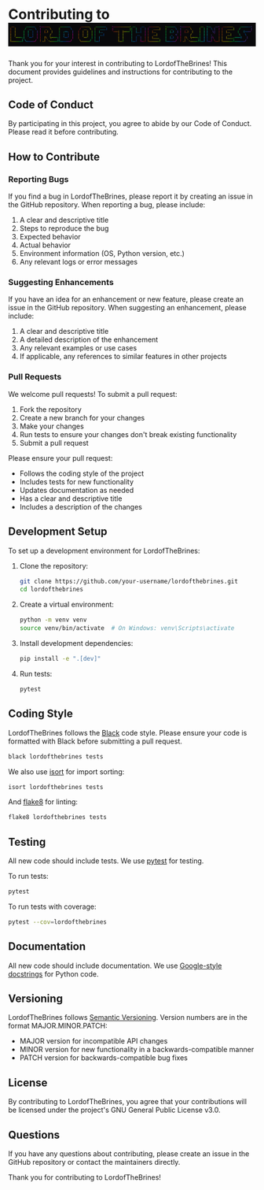 # Contributing to ![LordofTheBrines](LordoftheBrines.png)

Thank you for your interest in contributing to LordofTheBrines! This document provides guidelines and instructions for contributing to the project.

## Code of Conduct

By participating in this project, you agree to abide by our Code of Conduct. Please read it before contributing.

## How to Contribute

### Reporting Bugs

If you find a bug in LordofTheBrines, please report it by creating an issue in the GitHub repository. When reporting a bug, please include:

1. A clear and descriptive title
2. Steps to reproduce the bug
3. Expected behavior
4. Actual behavior
5. Environment information (OS, Python version, etc.)
6. Any relevant logs or error messages

### Suggesting Enhancements

If you have an idea for an enhancement or new feature, please create an issue in the GitHub repository. When suggesting an enhancement, please include:

1. A clear and descriptive title
2. A detailed description of the enhancement
3. Any relevant examples or use cases
4. If applicable, any references to similar features in other projects

### Pull Requests

We welcome pull requests! To submit a pull request:

1. Fork the repository
2. Create a new branch for your changes
3. Make your changes
4. Run tests to ensure your changes don't break existing functionality
5. Submit a pull request

Please ensure your pull request:

- Follows the coding style of the project
- Includes tests for new functionality
- Updates documentation as needed
- Has a clear and descriptive title
- Includes a description of the changes

## Development Setup

To set up a development environment for LordofTheBrines:

1. Clone the repository:
   ```bash
   git clone https://github.com/your-username/lordofthebrines.git
   cd lordofthebrines
   ```

2. Create a virtual environment:
   ```bash
   python -m venv venv
   source venv/bin/activate  # On Windows: venv\Scripts\activate
   ```

3. Install development dependencies:
   ```bash
   pip install -e ".[dev]"
   ```

4. Run tests:
   ```bash
   pytest
   ```

## Coding Style

LordofTheBrines follows the [Black](https://github.com/psf/black) code style. Please ensure your code is formatted with Black before submitting a pull request.

```bash
black lordofthebrines tests
```

We also use [isort](https://github.com/PyCQA/isort) for import sorting:

```bash
isort lordofthebrines tests
```

And [flake8](https://github.com/PyCQA/flake8) for linting:

```bash
flake8 lordofthebrines tests
```

## Testing

All new code should include tests. We use [pytest](https://docs.pytest.org/) for testing.

To run tests:

```bash
pytest
```

To run tests with coverage:

```bash
pytest --cov=lordofthebrines
```

## Documentation

All new code should include documentation. We use [Google-style docstrings](https://google.github.io/styleguide/pyguide.html#38-comments-and-docstrings) for Python code.

## Versioning

LordofTheBrines follows [Semantic Versioning](https://semver.org/). Version numbers are in the format MAJOR.MINOR.PATCH:

- MAJOR version for incompatible API changes
- MINOR version for new functionality in a backwards-compatible manner
- PATCH version for backwards-compatible bug fixes

## License

By contributing to LordofTheBrines, you agree that your contributions will be licensed under the project's GNU General Public License v3.0.

## Questions

If you have any questions about contributing, please create an issue in the GitHub repository or contact the maintainers directly.

Thank you for contributing to LordofTheBrines!

